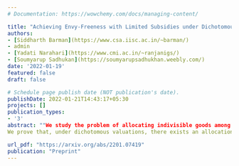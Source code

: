 ```yaml
---
# Documentation: https://wowchemy.com/docs/managing-content/

title: "Achieving Envy-Freeness with Limited Subsidies under Dichotomous Valuations"
authors:
- [Siddharth Barman](https://www.csa.iisc.ac.in/~barman/)
- admin
- [Yadati Narahari](https://www.cmi.ac.in/~ranjanigs/)
- [Soumyarup Sadhukan](https://soumyarupsadhukhan.weebly.com/)
date: '2022-01-19'
featured: false
draft: false

# Schedule page publish date (NOT publication's date).
publishDate: 2022-01-21T14:43:17+05:30
projects: []
publication_types: 
- '3'
abstract: ""We study the problem of allocating indivisible goods among agents in a fair manner. While envy-free allocations of indivisible goods are not guaranteed to exist, envy-freeness can be achieved by additionally providing some subsidy to the agents. These subsidies can be alternatively viewed as a divisible good (money) that is fractionally assigned among the agents to realize an envy-free outcome. In this setup, we bound the subsidy required to attain envy-freeness among agents with dichotomous valuations, i.e., among agents whose marginal value for any good is either zero or one.
We prove that, under dichotomous valuations, there exists an allocation that achieves envy-freeness with a per-agent subsidy of either 0 or 1. Furthermore, such an envy-free solution can be computed efficiently in the standard value-oracle model. Notably, our results hold for general dichotomous valuations and, in particular, do not require the (dichotomous) valuations to be additive, submodular, or even subadditive. Also, our subsidy bounds are tight and provide a linear (in the number of agents) factor improvement over the bounds known for general monotone valuations."

url_pdf: "https://arxiv.org/abs/2201.07419"
publication: "Preprint"
---
```



